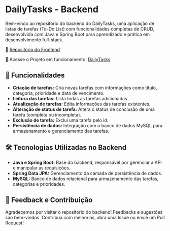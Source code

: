 # DailyTasks - Backend
Bem-vindo ao repositório do backend do DailyTasks, uma aplicação de listas de tarefas (To-Do List) com funcionalidades completas de CRUD, desenvolvida com Java e Spring Boot para aprendizado e prática em desenvolvimento full-stack.

🔗 [Repositório do Frontend](https://github.com/gabibento/dailytasks-frontend)

🔗 Acesse o Projeto em funcionamento: [DailyTasks](https://task-manager-nsc1-git-main-gabriellas-projects-bb68f8bb.vercel.app/)

## 🚀 Funcionalidades 
- **Criação de tarefas:** Cria novas tarefas com informações como título, categoria, prioridade e data de vencimento.
- **Leitura das tarefas:** Lista todas as tarefas adicionadas.
- **Atualização de tarefas:** Edita informações das tarefas existentes.
- **Alteração de status de tarefa:** Altera o status de conclusão de uma tarefa (completa ou incompleta).
- **Exclusão de tarefa:** Exclui uma tarefa pelo id.
- **Persistência de dados:** Integração com o banco de dados MySQL para armazenamento e gerenciamento das tarefas.

## 🛠️ Tecnologias Utilizadas no Backend
- **Java e Spring Boot:** Base do backend, responsável por gerenciar a API e manipular as requisições.
- **Spring Data JPA:** Gerenciamento da camada de persistência de dados.
- **MySQL:** Banco de dados relacional para armazenamento das tarefas, categorias e prioridades.

## 💬 Feedback e Contribuição
Agradecemos por visitar o repositório do backend! Feedbacks e sugestões são bem-vindos. Contribua com melhorias, abra uma Issue ou envie um Pull Request!
